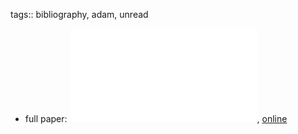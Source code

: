 tags:: bibliography, adam, unread

- full paper: ![local copy](../assets/from-complexity-metrics-to-comprehension_1682423585371_0.pdf), [online](https://cacm.acm.org/magazines/2023/5/272293-from-code-complexity-metrics-to-program-comprehension/fulltext)